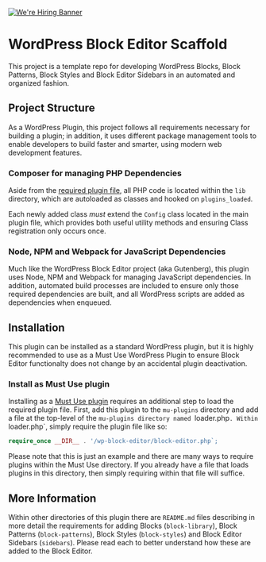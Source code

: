 [![We're Hiring Banner](https://rareview.com/wp-content/uploads/2021/07/repo-banner.jpg)](https://rareview.com/careers/)

# WordPress Block Editor Scaffold

This project is a template repo for developing WordPress Blocks, Block Patterns, Block Styles and Block Editor Sidebars in an automated and organized fashion.

## Project Structure

As a WordPress Plugin, this project follows all requirements necessary for building a plugin; in addition, it uses different package management tools to enable developers to build faster and smarter, using modern web development features.

### Composer for managing PHP Dependencies

Aside from the [required plugin file](https://developer.wordpress.org/plugins/plugin-basics/header-requirements/), all PHP code is located within the `lib` directory, which are autoloaded as classes and hooked on `plugins_loaded`.

Each newly added class *must* extend the `Config` class located in the main plugin file, which provides both useful utility methods and ensuring Class registration only occurs once.

### Node, NPM and Webpack for JavaScript Dependencies

Much like the WordPress Block Editor project (aka Gutenberg), this plugin uses Node, NPM and Webpack for managing JavaScript dependencies. In addition, automated build processes are included to ensure only those required dependencies are built, and all WordPress scripts are added as dependencies when enqueued.

## Installation

This plugin can be installed as a standard WordPress plugin, but it is highly recommended to use as a Must Use WordPress Plugin to ensure Block Editor functionalty does not change by an accidental plugin deactivation.

### Install as Must Use plugin

Installing as a [Must Use plugin](https://wordpress.org/support/article/must-use-plugins/) requires an additional step to load the required plugin file. First, add this plugin to the `mu-plugins` directory and add a file at the top-level of the `mu-plugins directory named `loader.php`. Within `loader.php`, simply require the plugin file like so:

```php
require_once __DIR__ . '/wp-block-editor/block-editor.php`;
```

Please note that this is just an example and there are many ways to require plugins within the Must Use directory. If you already have a file that loads plugins in this directory, then simply requiring within that file will suffice.

## More Information

Within other directories of this plugin there are `README.md` files describing in more detail the requirements for adding Blocks (`block-library`), Block Patterns (`block-patterns`), Block Styles (`block-styles`) and Block Editor Sidebars (`sidebars`). Please read each to better understand how these are added to the Block Editor.
